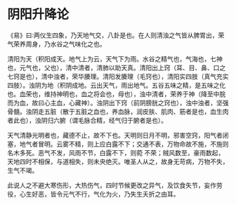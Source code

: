 # 阴阳升降论



《易》曰∶两仪生四象，乃天地气交，八卦是也。在人则清浊之气皆从脾胃出，荣气荣养周身，乃水谷之气味化之也。

清阳为天（积阳成天。地气上为云，天气下为雨。水谷之精气也，气海也，七神也，元气也，父也），清中清者，清肺以助天真。清阳出上窍（耳、目、鼻、口之七窍是也），清中浊者，荣华腠理。清阳发腠理（毛窍也），清阳实四肢（真气充实四肢）。浊阴为地（积阴成地。云出天气，雨出地气。五谷五味之精，是五味之化也。血荣也，维持神明也，血之将会也，母也），浊中清者，荣养于神（降至中脘而为血，故曰心主血，心藏神）。浊阴出下窍（前阴膀胱之窍也），浊中浊者，坚强骨髓。浊阴走五脏（散于五脏之血也，养血脉，润皮肤、肌肉、筋者是也，血生肉者此也），浊阴归六腑（谓毛脉合精，经气归于腑者是也）。

天气清静光明者也，藏德不止，故不下也。天明则日月不明，邪害空窍，阳气者闭塞，地气者冒明。云雾不精，则上应白露不下；交通不表，万物命故不施，不施则名木多死。恶气不发，风雨不节，白露不下，则菀 不荣；贼风数至，豪雨数起，天地四时不相保，与道相失，则未央绝灭。唯圣人从之，故身无苛病，万物不失，生气不竭。

此说人之不避大寒伤形，大热伤气，四时节候更改之异气，及饮食失节，妄作劳役，心生好恶，皆令元气不行，气化为火，乃失生夭折之由耳。